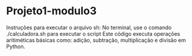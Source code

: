 # Projeto1-modulo3
Instruções para executar o arquivo sh:
 No terminal, use o comando ./calculadora.sh para executar o script
Este código executa operações aritiméticas básicas como: adição, subtração, multiplicação e divisão em Python.
